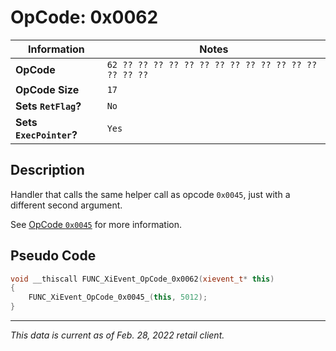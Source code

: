 # OpCode: 0x0062

| Information               | Notes |
|---                        |---    |
| **OpCode**                | `62 ?? ?? ?? ?? ?? ?? ?? ?? ?? ?? ?? ?? ?? ?? ?? ??` |
| **OpCode Size**           | `17`  |
| **Sets `RetFlag`?**       | `No`  |
| **Sets `ExecPointer`?**   | `Yes` |

## Description

Handler that calls the same helper call as opcode `0x0045`, just with a different second argument.

See [OpCode `0x0045`](OpCodes/0x0045.md) for more information.

## Pseudo Code

```cpp
void __thiscall FUNC_XiEvent_OpCode_0x0062(xievent_t* this)
{
    FUNC_XiEvent_OpCode_0x0045_(this, 5012);
}
```

---

_This data is current as of Feb. 28, 2022 retail client._